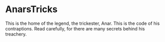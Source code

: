 # AnarsTricks

This is the home of the legend, the trickester, Anar. This is the code of his contraptions. Read carefully, for there are many secrets behind his treachery.
